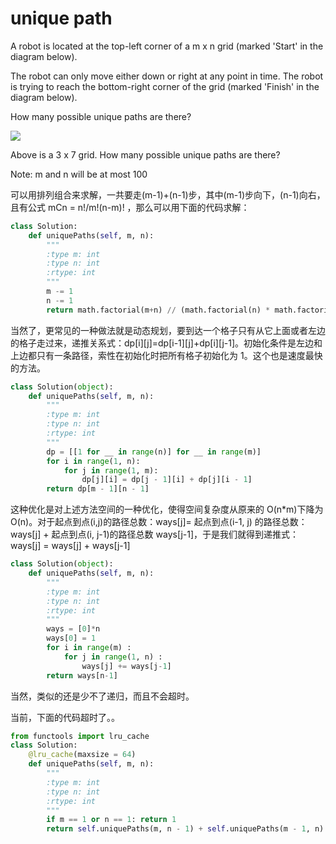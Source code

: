 # unique path

A robot is located at the top-left corner of a m x n grid (marked 'Start' in the diagram below).

The robot can only move either down or right at any point in time. The robot is trying to reach the bottom-right corner of the grid (marked 'Finish' in the diagram below).

How many possible unique paths are there?

![](https://leetcode.com/static/images/problemset/robot_maze.png)

Above is a 3 x 7 grid. How many possible unique paths are there?

Note: m and n will be at most 100

可以用排列组合来求解，一共要走(m-1)+(n-1)步，其中(m-1)步向下，(n-1)向右，且有公式 mCn = n!/m!(n-m)! ，那么可以用下面的代码求解：

```python
class Solution:
    def uniquePaths(self, m, n):
        """
        :type m: int
        :type n: int
        :rtype: int
        """
        m -= 1
        n -= 1
        return math.factorial(m+n) // (math.factorial(n) * math.factorial(m))
```

当然了，更常见的一种做法就是动态规划，要到达一个格子只有从它上面或者左边的格子走过来，递推关系式：dp[i][j]=dp[i-1][j]+dp[i][j-1]。初始化条件是左边和上边都只有一条路径，索性在初始化时把所有格子初始化为 1。这个也是速度最快的方法。

```python
class Solution(object):
    def uniquePaths(self, m, n):
        """
        :type m: int
        :type n: int
        :rtype: int
        """
        dp = [[1 for __ in range(n)] for __ in range(m)]
        for i in range(1, n):
            for j in range(1, m):
                dp[j][i] = dp[j - 1][i] + dp[j][i - 1]
        return dp[m - 1][n - 1]
```

这种优化是对上述方法空间的一种优化，使得空间复杂度从原来的 O(n\*m)下降为 O(n)。对于起点到点(i,j)的路径总数：ways[j]= 起点到点(i-1, j) 的路径总数：ways[j] + 起点到点(i, j-1)的路径总数 ways[j-1]，于是我们就得到递推式：ways[j] = ways[j] + ways[j-1]

```python
class Solution(object):
    def uniquePaths(self, m, n):
        """
        :type m: int
        :type n: int
        :rtype: int
        """
        ways = [0]*n
        ways[0] = 1
        for i in range(m) :
            for j in range(1, n) :
                ways[j] += ways[j-1]
        return ways[n-1]
```

当然，类似的还是少不了递归，而且不会超时。

当前，下面的代码超时了。。

```python
from functools import lru_cache
class Solution:
    @lru_cache(maxsize = 64)
    def uniquePaths(self, m, n):
        """
        :type m: int
        :type n: int
        :rtype: int
        """
        if m == 1 or n == 1: return 1
        return self.uniquePaths(m, n - 1) + self.uniquePaths(m - 1, n)
```
